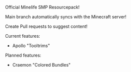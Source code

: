 Official Minelife SMP Resourcepack!

Main branch automatically syncs with the Minecraft server!

Create Pull requests to suggest content!

Current features:
- Apollo "Tooltrims"

Planned features:
- Craemon "Colored Bundles"
